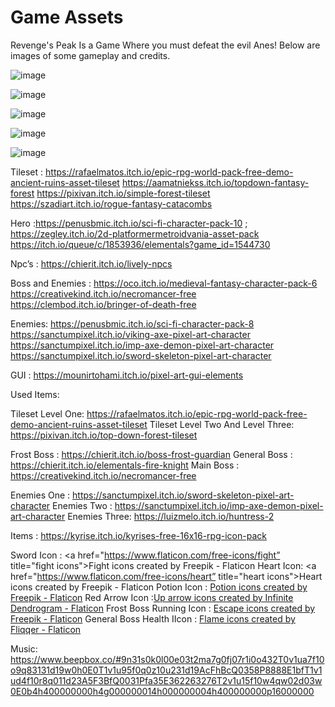 # Game Assets

Revenge's Peak Is a Game Where you must defeat the evil Anes! Below are images of some gameplay and credits.

![image](https://github.com/AliMoeez/Top_Down_Game/assets/77748153/a9d31c76-e485-4121-9302-7df0f4787aa8)


![image](https://github.com/AliMoeez/Top_Down_Game/assets/77748153/2954da89-e791-4e15-b7e9-b4c0654e195b)


![image](https://github.com/AliMoeez/Top_Down_Game/assets/77748153/6bb404ea-65e3-49d9-a6e0-2859c3c72165)

![image](https://github.com/AliMoeez/Top_Down_Game/assets/77748153/c38de618-99fa-4304-9854-f5e6025b7459)

![image](https://github.com/AliMoeez/Top_Down_Game/assets/77748153/828cbc8e-0fbb-42c8-a0a3-7da5610c41a5)


Tileset : 
https://rafaelmatos.itch.io/epic-rpg-world-pack-free-demo-ancient-ruins-asset-tileset 
https://aamatniekss.itch.io/topdown-fantasy-forest 
https://pixivan.itch.io/simple-forest-tileset 
https://szadiart.itch.io/rogue-fantasy-catacombs 


Hero :https://penusbmic.itch.io/sci-fi-character-pack-10  ; https://zegley.itch.io/2d-platformermetroidvania-asset-pack 
https://itch.io/queue/c/1853936/elementals?game_id=1544730 


Npc’s : https://chierit.itch.io/lively-npcs 


Boss and Enemies : https://oco.itch.io/medieval-fantasy-character-pack-6 
https://creativekind.itch.io/necromancer-free 
https://clembod.itch.io/bringer-of-death-free 


Enemies: https://penusbmic.itch.io/sci-fi-character-pack-8 
https://sanctumpixel.itch.io/viking-axe-pixel-art-character 
https://sanctumpixel.itch.io/imp-axe-demon-pixel-art-character 
https://sanctumpixel.itch.io/sword-skeleton-pixel-art-character 


GUI : https://mounirtohami.itch.io/pixel-art-gui-elements 


Used Items:

Tileset Level One: https://rafaelmatos.itch.io/epic-rpg-world-pack-free-demo-ancient-ruins-asset-tileset 
Tileset Level Two And Level Three: https://pixivan.itch.io/top-down-forest-tileset 

Frost Boss : https://chierit.itch.io/boss-frost-guardian 
General Boss : https://chierit.itch.io/elementals-fire-knight 
Main Boss : https://creativekind.itch.io/necromancer-free 

Enemies One : https://sanctumpixel.itch.io/sword-skeleton-pixel-art-character 
Enemies Two : https://sanctumpixel.itch.io/imp-axe-demon-pixel-art-character 
Enemies Three:  https://luizmelo.itch.io/huntress-2 

Items : https://kyrise.itch.io/kyrises-free-16x16-rpg-icon-pack 


Sword Icon : <a href="https://www.flaticon.com/free-icons/fight”  title="fight icons">Fight icons created by Freepik - Flaticon</a>
Heart Icon: <a href="https://www.flaticon.com/free-icons/heart” title="heart icons">Heart icons created by Freepik - Flaticon</a>
Potion Icon : <a href="https://www.flaticon.com/free-icons/potion " title="potion icons">Potion icons created by Freepik - Flaticon</a> 
Red Arrow Icon :<a href="https://www.flaticon.com/free-icons/up-arrow " title="up arrow icons">Up arrow icons created by Infinite Dendrogram - Flaticon</a>
Frost Boss Running Icon : <a href="https://www.flaticon.com/free-icons/escape " title="escape icons">Escape icons created by Freepik - Flaticon</a>
General Boss Health IIcon : <a href="https://www.flaticon.com/free-icons/flame " title="flame icons">Flame icons created by Fliqqer - Flaticon</a>

Music: https://www.beepbox.co/#9n31s0k0l00e03t2ma7g0fj07r1i0o432T0v1ua7f10o9q83131d19w0h0E0T1v1u95f0q0z10u231d19AcFhBcQ0358P8888E1bfT1v1ud4f10r8q011d23A5F3BfQ0031Pfa35E362263276T2v1u15f10w4qw02d03w0E0b4h400000000h4g000000014h000000004h400000000p16000000 
